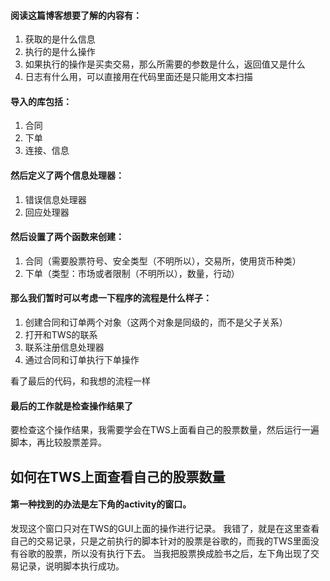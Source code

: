 #### 阅读这篇博客想要了解的内容有：
1.	获取的是什么信息
2.	执行的是什么操作
3.	如果执行的操作是买卖交易，那么所需要的参数是什么，返回值又是什么
4.	日志有什么用，可以直接用在代码里面还是只能用文本扫描

#### 导入的库包括：
1.	合同
2.	下单
3.	连接、信息

#### 然后定义了两个信息处理器：
1.	错误信息处理器
2.	回应处理器
#### 然后设置了两个函数来创建：
1.	合同（需要股票符号、安全类型（不明所以），交易所，使用货币种类）
2.	下单（类型：市场或者限制（不明所以），数量，行动）

#### 那么我们暂时可以考虑一下程序的流程是什么样子：
1.	创建合同和订单两个对象（这两个对象是同级的，而不是父子关系）
2.	打开和TWS的联系
3.	联系注册信息处理器
4.	通过合同和订单执行下单操作

看了最后的代码，和我想的流程一样

#### 最后的工作就是检查操作结果了
要检查这个操作结果，我需要学会在TWS上面看自己的股票数量，然后运行一遍脚本，再比较股票差异。


## 如何在TWS上面查看自己的股票数量
#### 第一种找到的办法是左下角的activity的窗口。
发现这个窗口只对在TWS的GUI上面的操作进行记录。
我错了，就是在这里查看自己的交易记录，只是之前执行的脚本针对的股票是谷歌的，而我的TWS里面没有谷歌的股票，所以没有执行下去。
当我把股票换成脸书之后，左下角出现了交易记录，说明脚本执行成功。
